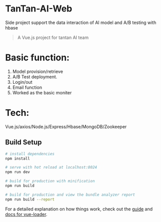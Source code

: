 # TanTan-AI-Web
Side project support the data interaction of AI model and A/B testing with hbase

> A Vue.js project for tantan AI team

# Basic function:
1. Model provision/retrieve
2. A/B Test deployment.
3. Login/out
4. Email function
5. Worked as the basic moniter

# Tech:
Vue.js/axios/Node.js/Express/Hbase/MongoDB/Zookeeper

## Build Setup

``` bash
# install dependencies
npm install

# serve with hot reload at localhost:8024
npm run dev

# build for production with minification
npm run build

# build for production and view the bundle analyzer report
npm run build --report
```

For a detailed explanation on how things work, check out the [guide](http://vuejs-templates.github.io/webpack/) and [docs for vue-loader](http://vuejs.github.io/vue-loader).
